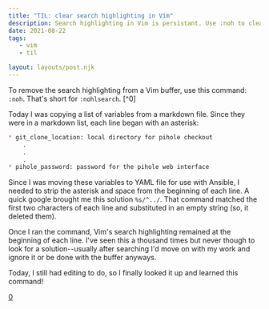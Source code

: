 ```yaml
---
title: "TIL: clear search highlighting in Vim"
description: Search highlighting in Vim is persistant. Use :noh to clear it.
date: 2021-08-22
tags:
   - vim
   - til

layout: layouts/post.njk
---
```


To remove the search highlighting from a Vim buffer, use this command: `:noh`. That's short for `:nohlsearch`. [^0]

Today I was copying a list of variables from a markdown file. Since they were in a markdown list, each line began with an asterisk:

```markdown
* git_clone_location: local directory for pihole checkout
    .
    .
    .
* pihole_password: password for the pihole web interface
```

Since I was moving these variables to YAML file for use with Ansible, I needed to strip the asterisk and space from the beginning of each line. A quick google brought me this solution `%s/^../`. That command matched the first two characters of each line and substituted in an empty string (so, it deleted them). 

Once I ran the command, Vim's search highlighting remained at the beginning of each line. I've seen this a thousand times but never though to look for a solution--usually after searching I'd move on with my work and ignore it or be done with the buffer anyways.

Today, I still had editing to do, so I finally looked it up and learned this command!

[0](https://stackoverflow.com/questions/4372660/get-rid-of-vims-highlight-after-searching-text)
